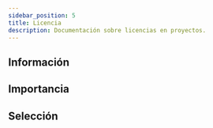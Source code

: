 ```yaml
---
sidebar_position: 5
title: Licencia
description: Documentación sobre licencias en proyectos.
---
```


## Información

## Importancia

## Selección